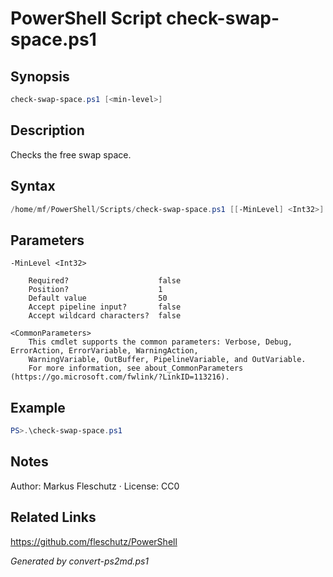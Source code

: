 # PowerShell Script check-swap-space.ps1

## Synopsis
```powershell
check-swap-space.ps1 [<min-level>]
```

## Description
Checks the free swap space.

## Syntax
```powershell
/home/mf/PowerShell/Scripts/check-swap-space.ps1 [[-MinLevel] <Int32>] [<CommonParameters>]
```

## Parameters

```
-MinLevel <Int32>
    
    Required?                    false
    Position?                    1
    Default value                50
    Accept pipeline input?       false
    Accept wildcard characters?  false
```

```
<CommonParameters>
    This cmdlet supports the common parameters: Verbose, Debug, ErrorAction, ErrorVariable, WarningAction, 
    WarningVariable, OutBuffer, PipelineVariable, and OutVariable.
    For more information, see about_CommonParameters (https://go.microsoft.com/fwlink/?LinkID=113216).
```

## Example
```powershell
PS>.\check-swap-space.ps1
```


## Notes
Author: Markus Fleschutz · License: CC0

## Related Links
https://github.com/fleschutz/PowerShell

*Generated by convert-ps2md.ps1*
